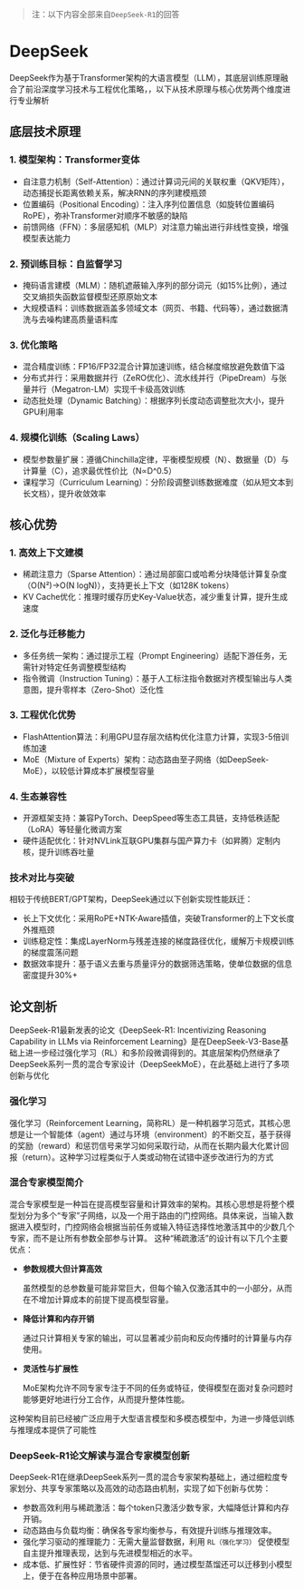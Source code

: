 > 注：以下内容全部来自`DeepSeek-R1`的回答

# DeepSeek

DeepSeek作为基于Transformer架构的大语言模型（LLM），其底层训练原理融合了前沿深度学习技术与工程优化策略，，以下从技术原理与核心优势两个维度进行专业解析

## 底层技术原理

### 1. 模型架构：Transformer变体
- 自注意力机制（Self-Attention）：通过计算词元间的关联权重（QKV矩阵），动态捕捉长距离依赖关系，解决RNN的序列建模瓶颈
- 位置编码（Positional Encoding）：注入序列位置信息（如旋转位置编码RoPE），弥补Transformer对顺序不敏感的缺陷
- 前馈网络（FFN）：多层感知机（MLP）对注意力输出进行非线性变换，增强模型表达能力

### 2. 预训练目标：自监督学习
- 掩码语言建模（MLM）：随机遮蔽输入序列的部分词元（如15%比例），通过交叉熵损失函数监督模型还原原始文本
- 大规模语料：训练数据涵盖多领域文本（网页、书籍、代码等），通过数据清洗与去噪构建高质量语料库

### 3. 优化策略
- 混合精度训练：FP16/FP32混合计算加速训练，结合梯度缩放避免数值下溢
- 分布式并行：采用数据并行（ZeRO优化）、流水线并行（PipeDream）与张量并行（Megatron-LM）实现千卡级高效训练
- 动态批处理（Dynamic Batching）：根据序列长度动态调整批次大小，提升GPU利用率


### 4. 规模化训练（Scaling Laws）
- 模型参数量扩展：遵循Chinchilla定律，平衡模型规模（N）、数据量（D）与计算量（C），追求最优性价比（N∝D^0.5）
- 课程学习（Curriculum Learning）：分阶段调整训练数据难度（如从短文本到长文档），提升收敛效率

## 核心优势
### 1. 高效上下文建模
- 稀疏注意力（Sparse Attention）：通过局部窗口或哈希分块降低计算复杂度（O(N²)→O(N logN)），支持更长上下文（如128K tokens）
- KV Cache优化：推理时缓存历史Key-Value状态，减少重复计算，提升生成速度

### 2. 泛化与迁移能力
- 多任务统一架构：通过提示工程（Prompt Engineering）适配下游任务，无需针对特定任务调整模型结构
- 指令微调（Instruction Tuning）：基于人工标注指令数据对齐模型输出与人类意图，提升零样本（Zero-Shot）泛化性

### 3. 工程优化优势
- FlashAttention算法：利用GPU显存层次结构优化注意力计算，实现3-5倍训练加速
- MoE（Mixture of Experts）架构：动态路由至子网络（如DeepSeek-MoE），以较低计算成本扩展模型容量

### 4. 生态兼容性
- 开源框架支持：兼容PyTorch、DeepSpeed等生态工具链，支持低秩适配（LoRA）等轻量化微调方案
- 硬件适配优化：针对NVLink互联GPU集群与国产算力卡（如昇腾）定制内核，提升训练吞吐量

### 技术对比与突破
相较于传统BERT/GPT架构，DeepSeek通过以下创新实现性能跃迁：
- 长上下文优化：采用RoPE+NTK-Aware插值，突破Transformer的上下文长度外推瓶颈
- 训练稳定性：集成LayerNorm与残差连接的梯度路径优化，缓解万卡规模训练的梯度震荡问题
- 数据效率提升：基于语义去重与质量评分的数据筛选策略，使单位数据的信息密度提升30%+


## 论文剖析

DeepSeek-R1最新发表的论文《DeepSeek-R1: Incentivizing Reasoning Capability in LLMs via Reinforcement Learning》是在DeepSeek-V3-Base基础上进一步经过强化学习（RL）和多阶段微调得到的。其底层架构仍然继承了DeepSeek系列一贯的混合专家设计（DeepSeekMoE），在此基础上进行了多项创新与优化

### 强化学习

强化学习（Reinforcement Learning，简称RL）是一种机器学习范式，其核心思想是让一个智能体（agent）通过与环境（environment）的不断交互，基于获得的奖励（reward）和惩罚信号来学习如何采取行动，从而在长期内最大化累计回报（return）。这种学习过程类似于人类或动物在试错中逐步改进行为的方式

### 混合专家模型简介
混合专家模型是一种旨在提高模型容量和计算效率的架构。其核心思想是将整个模型划分为多个“专家”子网络，以及一个用于路由的门控网络。具体来说，当输入数据进入模型时，门控网络会根据当前任务或输入特征选择性地激活其中的少数几个专家，而不是让所有参数全部参与计算。
这种“稀疏激活”的设计有以下几个主要优点：

- **参数规模大但计算高效**

  虽然模型的总参数量可能非常巨大，但每个输入仅激活其中的一小部分，从而在不增加计算成本的前提下提高模型容量。

- **降低计算和内存开销**

  通过只计算相关专家的输出，可以显著减少前向和反向传播时的计算量与内存使用。

- **灵活性与扩展性**

  MoE架构允许不同专家专注于不同的任务或特征，使得模型在面对复杂问题时能够更好地进行分工合作，从而提升整体性能。


这种架构目前已经被广泛应用于大型语言模型和多模态模型中，为进一步降低训练与推理成本提供了可能性

### DeepSeek-R1论文解读与混合专家模型创新

DeepSeek-R1在继承DeepSeek系列一贯的混合专家架构基础上，通过细粒度专家划分、共享专家策略以及高效的动态路由机制，实现了如下创新与优势：

- 参数高效利用与稀疏激活：每个token只激活少数专家，大幅降低计算和内存开销。
- 动态路由与负载均衡：确保各专家均衡参与，有效提升训练与推理效率。
- 强化学习驱动的推理能力：无需大量监督数据，利用 `RL（强化学习）` 促使模型自主提升推理表现，达到与先进模型相近的水平。
- 成本低、扩展性好：节省硬件资源的同时，通过模型蒸馏还可以迁移到小模型上，便于在各种应用场景中部署。


